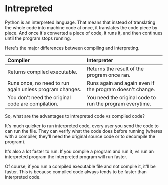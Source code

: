 # Intrepreted

Python is an interpreted language. That means that instead of translating the whole code into machine code at once, it translates the code piece by piece. And once it's converted a piece of code, it runs it, and then continues until the program stops running.

Here's the major differences between compiling and interpreting.

| Compiler | Interpreter |
| :--- | :--- |
| Returns compiled executable. | Returns the result of the program once ran. |
| Runs once, no need to run again unless program changes. | Runs again and again even if the program doesn't change. |
| You don't need the original code are compilation. | You need the original code to run the program everytime. |

So, what are the advantages to intrepreted code vs compiled code?

It's much quicker to run interpreted code, every user you send the code to can run the file. They can verify what the code does before running \(wheres with a compiler, they'll need the original source code or to decompile the program\).

It's also a lot faster to run. If you compile a program and run it, vs run an interpreted program the interpreted program will run faster.

Of course, if you run a compiled executable file and not compile it, it'll be faster. This is because compiled code always tends to be faster than interpreted code.

